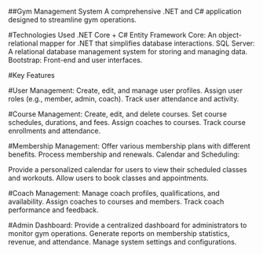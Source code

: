 ##Gym Management System
A comprehensive .NET and C# application designed to streamline gym operations.



#Technologies Used
.NET Core + C#
Entity Framework Core: An object-relational mapper for .NET that simplifies database interactions.
SQL Server: A relational database management system for storing and managing data.
Bootstrap: Front-end and user interfaces.

#Key Features

#User Management:
Create, edit, and manage user profiles.
Assign user roles (e.g., member, admin, coach).
Track user attendance and activity.


#Course Management:
Create, edit, and delete courses.
Set course schedules, durations, and fees.
Assign coaches to courses.
Track course enrollments and attendance.


#Membership Management:
Offer various membership plans with different benefits.
Process membership and renewals.
Calendar and Scheduling:

Provide a personalized calendar for users to view their scheduled classes and workouts.
Allow users to book classes and appointments.


#Coach Management:
Manage coach profiles, qualifications, and availability.
Assign coaches to courses and members.
Track coach performance and feedback.


#Admin Dashboard:
Provide a centralized dashboard for administrators to monitor gym operations.
Generate reports on membership statistics, revenue, and attendance.
Manage system settings and configurations.

